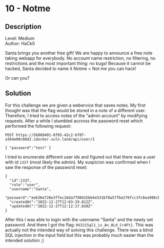 # 10 - Notme

## Description

Level: Medium<br/>
Author: HaCk0

Santa brings you another free gift! We are happy to announce a free note taking webapp for everybody. No account name
restriction, no filtering, no restrictions and the most important thing: no bugs! Because it cannot be hacked, Santa
decided to name it Notme = Not me you can hack!

Or can you?

## Solution

For this challenge we are given a webervice that saves notes. My first thought was that the flag would be stored in
a note of a different user. Therefore, I tried to access notes of the "admin account" by modifying requests. After
a while I stumbled accross the password reset which performed the following request:

```
POST https://5b860491-0f85-42c2-bf07-a364e00c08d2.idocker.vuln.land/api/user/1

{ "password":"test" }
```

I tried to enumerate different user ids and figured out that there was a user with id `1337` (most likely the admin). My
suspicion was confirmed when I saw the response of the password reset:
 
```
{
  "id":1337,
  "role":"user",
  "username":"Santa",
  "password":"eeb36e726e3ffec16da7798415bb4e531bf8a57fbe276fcc3fc6ea986cb02e9a",
  "createdAt":"2022-12-27T12:03:29.812Z",
  "updatedAt":"2022-12-27T12:12:17.020Z"
}
```

After this I was able to login with the username "Santa" and the newly set password. And there I got the flag:
`HV22{Sql1_is_An_0Ld_Cr4Ft}`. This was actually not the intended way of solving this challenge. There was a blind SQL
injection in the input field but this was probably much easier than the intended solution ;)

